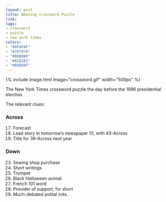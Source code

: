 ```yaml
---
layout: post
title: Amazing Crossword Puzzle
link:
tags:
- crossword
- puzzle
- new york times
colors:
- "#AFAFAF"
- "#707070"
- "#B0B0B0"
- "#B1B1B1"
- "#B0B0AF"
---
```


{% include image.html image="crossword.gif" width="500px" %}

The New York Times crossword puzzle the day before the 1996 presidential election.

<!-- more -->

The relevant clues:

### Across

17. Forecast
39. Lead story in tomorrow’s newspaper (!), with 43-Across
68. Title for 39-Across next year

### Down

23. Sewing shop purchase
27. Short writings
35. Trumpet
39. Black Halloween animal
40. French 101 word
41. Provider of support, for short
42. Much-debated polital inits.

